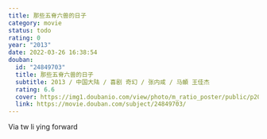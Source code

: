 ```yaml
---
title: 那些五脊六兽的日子
category: movie
status: todo
rating: 0
year: "2013"
date: 2022-03-26 16:38:54
douban:
  id: "24849703"
  title: 那些五脊六兽的日子
  subtitle: 2013 / 中国大陆 / 喜剧 奇幻 / 张内咸 / 马頔 王佳杰
  rating: 6.6
  cover: https://img1.doubanio.com/view/photo/m_ratio_poster/public/p2029168577.jpg
  link: https://movie.douban.com/subject/24849703/
---
```


Via tw li ying forward 
